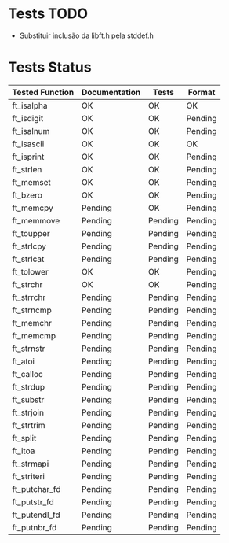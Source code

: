 # Tests TODO

- Substituir inclusão da libft.h pela stddef.h

# Tests Status

|Tested Function|Documentation|Tests|Format|
|---------------|----|-----|------|
|ft_isalpha|OK|OK|OK|
|ft_isdigit|OK|OK|Pending|
|ft_isalnum|OK|OK|Pending|
|ft_isascii|OK|OK|OK|
|ft_isprint|OK|OK|Pending|
|ft_strlen|OK|OK|Pending|
|ft_memset|OK|OK|Pending|
|ft_bzero|OK|OK|Pending|
|ft_memcpy|Pending|OK|Pending|
|ft_memmove|Pending|Pending|Pending|
|ft_toupper|Pending|Pending|Pending|
|ft_strlcpy|Pending|Pending|Pending|
|ft_strlcat|Pending|Pending|Pending|
|ft_tolower|OK|OK|Pending|
|ft_strchr|OK|OK|Pending|
|ft_strrchr|Pending|Pending|Pending|
|ft_strncmp|Pending|Pending|Pending|
|ft_memchr|Pending|Pending|Pending|
|ft_memcmp|Pending|Pending|Pending|
|ft_strnstr|Pending|Pending|Pending|
|ft_atoi|Pending|Pending|Pending|
|ft_calloc|Pending|Pending|Pending|
|ft_strdup|Pending|Pending|Pending|
|ft_substr|Pending|Pending|Pending|
|ft_strjoin|Pending|Pending|Pending|
|ft_strtrim|Pending|Pending|Pending|
|ft_split|Pending|Pending|Pending|
|ft_itoa|Pending|Pending|Pending|
|ft_strmapi|Pending|Pending|Pending|
|ft_striteri|Pending|Pending|Pending|
|ft_putchar_fd|Pending|Pending|Pending|
|ft_putstr_fd|Pending|Pending|Pending|
|ft_putendl_fd|Pending|Pending|Pending|
|ft_putnbr_fd|Pending|Pending|Pending|
